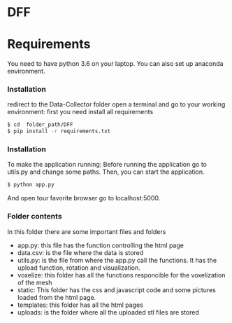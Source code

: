 # DFF

# Requirements

You need to have python 3.6 on your laptop.
You can also set up anaconda environment.


### Installation
redirect to the Data-Collector folder open a terminal and go to your working environment:
first you need install all requirements

```sh
$ cd  folder_path/DFF
$ pip install -r requirements.txt
```

### Installation
To make the application running:
Before running the application go to utils.py and change some paths. Then, you can start the application.

```sh
$ python app.py
```
And open tour favorite browser go to localhost:5000.

### Folder contents

In this folder there are some important files and folders

- app.py: this file has the function controlling the html page
- data.csv: is the file where the data is stored
- utils.py: is the file from where the app.py call the functions.
It has the upload function, rotation and visualization.
- voxelize: this folder has all the functions responcible for the voxelization of the mesh
- static: This folder has the css and javascript code and some pictures loaded from the html page.
- templates: this folder has all the html pages
- uploads: is the folder where all the uploaded stl files are stored

